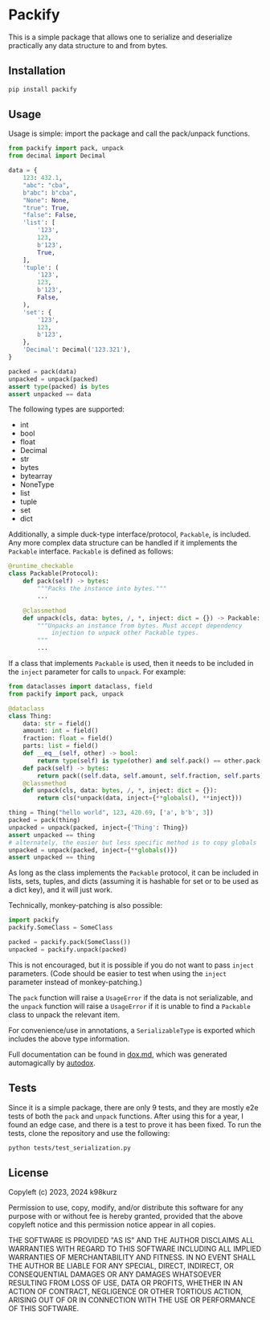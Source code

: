 # Packify

This is a simple package that allows one to serialize and deserialize
practically any data structure to and from bytes.

## Installation

```bash
pip install packify
```

## Usage

Usage is simple: import the package and call the pack/unpack functions.

```python
from packify import pack, unpack
from decimal import Decimal

data = {
    123: 432.1,
    "abc": "cba",
    b"abc": b"cba",
    "None": None,
    "true": True,
    "false": False,
    'list': [
        '123',
        123,
        b'123',
        True,
    ],
    'tuple': (
        '123',
        123,
        b'123',
        False,
    ),
    'set': {
        '123',
        123,
        b'123',
    },
    'Decimal': Decimal('123.321'),
}

packed = pack(data)
unpacked = unpack(packed)
assert type(packed) is bytes
assert unpacked == data
```

The following types are supported:

- int
- bool
- float
- Decimal
- str
- bytes
- bytearray
- NoneType
- list
- tuple
- set
- dict

Additionally, a simple duck-type interface/protocol, `Packable`, is included.
Any more complex data structure can be handled if it implements the `Packable`
interface. `Packable` is defined as follows:

```python
@runtime_checkable
class Packable(Protocol):
    def pack(self) -> bytes:
        """Packs the instance into bytes."""
        ...

    @classmethod
    def unpack(cls, data: bytes, /, *, inject: dict = {}) -> Packable:
        """Unpacks an instance from bytes. Must accept dependency
            injection to unpack other Packable types.
        """
        ...
```

If a class that implements `Packable` is used, then it needs to be included in
the `inject` parameter for calls to `unpack`. For example:

```python
from dataclasses import dataclass, field
from packify import pack, unpack

@dataclass
class Thing:
    data: str = field()
    amount: int = field()
    fraction: float = field()
    parts: list = field()
    def __eq__(self, other) -> bool:
        return type(self) is type(other) and self.pack() == other.pack()
    def pack(self) -> bytes:
        return pack((self.data, self.amount, self.fraction, self.parts))
    @classmethod
    def unpack(cls, data: bytes, /, *, inject: dict = {}):
        return cls(*unpack(data, inject={**globals(), **inject}))

thing = Thing("hello world", 123, 420.69, ['a', b'b', 3])
packed = pack(thing)
unpacked = unpack(packed, inject={'Thing': Thing})
assert unpacked == thing
# alternately, the easier but less specific method is to copy globals
unpacked = unpack(packed, inject={**globals()})
assert unpacked == thing
```

As long as the class implements the `Packable` protocol, it can be included in
lists, sets, tuples, and dicts (assuming it is hashable for set or to be used as
a dict key), and it will just work.

Technically, monkey-patching is also possible:

```python
import packify
packify.SomeClass = SomeClass

packed = packify.pack(SomeClass())
unpacked = packify.unpack(packed)
```

This is not encouraged, but it is possible if you do not want to pass `inject`
parameters. (Code should be easier to test when using the `inject` parameter
instead of monkey-patching.)

The `pack` function will raise a `UsageError` if the data is not serializable,
and the `unpack` function will raise a `UsageError` if it is unable to find a
`Packable` class to unpack the relevant item.

For convenience/use in annotations, a `SerializableType` is exported which
includes the above type information.

Full documentation can be found in
[dox.md](https://github.com/k98kurz/packify/blob/master/dox.md), which was
generated automagically by [autodox](https://pypi.org/project/autodox).

## Tests

Since it is a simple package, there are only 9 tests, and they are mostly e2e
tests of both the `pack` and `unpack` functions. After using this for a year, I
found an edge case, and there is a test to prove it has been fixed. To run the
tests, clone the repository and use the following:

```bash
python tests/test_serialization.py
```

## License

Copyleft (c) 2023, 2024 k98kurz

Permission to use, copy, modify, and/or distribute this software
for any purpose with or without fee is hereby granted, provided
that the above copyleft notice and this permission notice appear in
all copies.

THE SOFTWARE IS PROVIDED "AS IS" AND THE AUTHOR DISCLAIMS ALL
WARRANTIES WITH REGARD TO THIS SOFTWARE INCLUDING ALL IMPLIED
WARRANTIES OF MERCHANTABILITY AND FITNESS. IN NO EVENT SHALL THE
AUTHOR BE LIABLE FOR ANY SPECIAL, DIRECT, INDIRECT, OR
CONSEQUENTIAL DAMAGES OR ANY DAMAGES WHATSOEVER RESULTING FROM LOSS
OF USE, DATA OR PROFITS, WHETHER IN AN ACTION OF CONTRACT,
NEGLIGENCE OR OTHER TORTIOUS ACTION, ARISING OUT OF OR IN
CONNECTION WITH THE USE OR PERFORMANCE OF THIS SOFTWARE.
